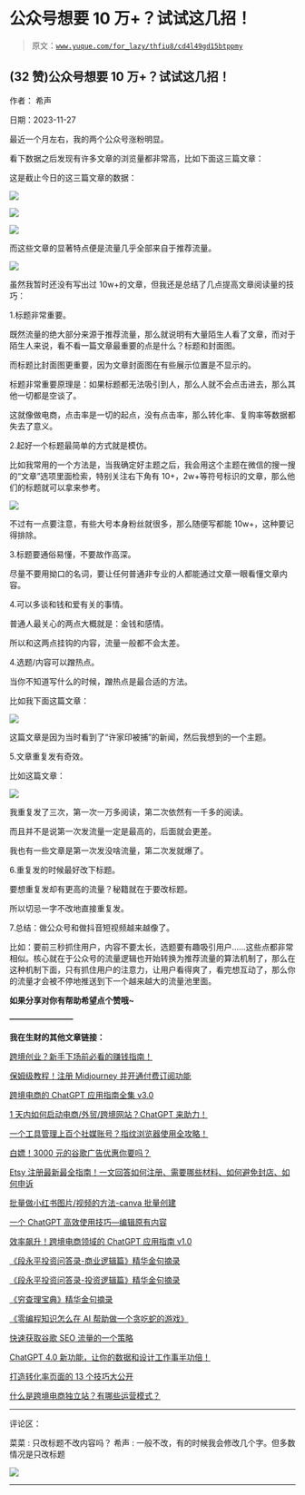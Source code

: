 # 公众号想要 10 万+？试试这几招！

> 原文：[`www.yuque.com/for_lazy/thfiu8/cd4l49gd15btppmy`](https://www.yuque.com/for_lazy/thfiu8/cd4l49gd15btppmy)

## (32 赞)公众号想要 10 万+？试试这几招！

作者： 希声

日期：2023-11-27

最近一个月左右，我的两个公众号涨粉明显。

看下数据之后发现有许多文章的浏览量都非常高，比如下面这三篇文章：

这是截止今日的这三篇文章的数据：

![](img/401e39ea887aeb710eff5e429e99d5d1.png)

![](img/ff6072cbc6f637f0dff966808cd9bb4f.png)

![](img/b784ca09dcec23b9ecc0ff9a19e2e420.png)

而这些文章的显著特点便是流量几乎全部来自于推荐流量。

![](img/5f15164d7a6d6bde4b369dfa2b58236d.png)

虽然我暂时还没有写出过 10w+的文章，但我还是总结了几点提高文章阅读量的技巧：

1.标题非常重要。

既然流量的绝大部分来源于推荐流量，那么就说明有大量陌生人看了文章，而对于陌生人来说，看不看一篇文章最重要的点是什么？标题和封面图。

而标题比封面图更重要，因为文章封面图在有些展示位置是不显示的。

标题非常重要原理是：如果标题都无法吸引到人，那么人就不会点击进去，那么其他一切都是空谈了。

这就像做电商，点击率是一切的起点，没有点击率，那么转化率、复购率等数据都失去了意义。

2.起好一个标题最简单的方式就是模仿。

比如我常用的一个方法是，当我确定好主题之后，我会用这个主题在微信的搜一搜的“文章”选项里面检索，特别关注右下角有 10+，2w+等符号标识的文章，那么他们的标题就可以拿来参考。

![](img/f9db46fb6c6c1cad4dccebcd1dbceece.png)

不过有一点要注意，有些大号本身粉丝就很多，那么随便写都能 10w+，这种要记得排除。

3.标题要通俗易懂，不要故作高深。

尽量不要用拗口的名词，要让任何普通非专业的人都能通过文章一眼看懂文章内容。

4.可以多谈和钱和爱有关的事情。

普通人最关心的两点大概就是：金钱和感情。

所以和这两点挂钩的内容，流量一般都不会太差。

4.选题/内容可以蹭热点。

当你不知道写什么的时候，蹭热点是最合适的方法。

比如我下面这篇文章：

![](img/ff6072cbc6f637f0dff966808cd9bb4f.png)

这篇文章是因为当时看到了“许家印被捕”的新闻，然后我想到的一个主题。

5.文章重复发有奇效。

比如这篇文章：

![](img/cf9f92f02be5fd3ca7cc6901565c8524.png)

我重复发了三次，第一次一万多阅读，第二次依然有一千多的阅读。

而且并不是说第一次发流量一定是最高的，后面就会更差。

我也有一些文章是第一次发没啥流量，第二次发就爆了。

6.重复发的时候最好改下标题。

要想重复发却有更高的流量？秘籍就在于要改标题。

所以切忌一字不改地直接重复发。

7.总结：做公众号和做抖音短视频越来越像了。

比如：要前三秒抓住用户，内容不要太长，选题要有趣吸引用户……这些点都非常相似。核心就在于公众号的流量逻辑也开始转换为推荐流量的算法机制了，那么在这种机制下面，只有抓住用户的注意力，让用户看得爽了，看完想互动了，那么你的流量才会被不停地推送到下一个越来越大的流量池里面。

**如果分享对你有帮助希望点个赞哦~**

**————————**

**我在生财的其他文章链接：**

[跨境创业？新手下场前必看的赚钱指南！](https://articles.zsxq.com/id_n97vrpiahx5w.html)

[保姆级教程！注册 Midjourney 并开通付费订阅功能](https://articles.zsxq.com/id_gnm2x96buu9t.html)

[跨境电商的 ChatGPT 应用指南全集 v3.0](https://articles.zsxq.com/id_eh50cr4chn8a.html)

[1 天内如何启动电商/外贸/跨境网站？ChatGPT 来助力！](https://articles.zsxq.com/id_1azlnfovac6q.html)

[一个工具管理上百个社媒账号？指纹浏览器使用全攻略！](https://articles.zsxq.com/id_u2ub0iv60p1g.html)

[白嫖！3000 元的谷歌广告优惠你要吗？](https://articles.zsxq.com/id_sa1bz4dckqeq.html)

[Etsy 注册最新最全指南！一文回答如何注册、需要哪些材料、如何避免封店、如何申诉](https://articles.zsxq.com/id_590wii7jr4iu.html)

[批量做小红书图片/视频的方法-canva 批量创建](https://articles.zsxq.com/id_pnpv1g2m5fi6.html)

[一个 ChatGPT 高效使用技巧—编辑原有内容](https://articles.zsxq.com/id_5twbrd3idlbw.html)

[效率飙升！跨境电商领域的 ChatGPT 应用指南 v1.0](https://articles.zsxq.com/id_7wu5dtpkh4m4.html)

[《段永平投资问答录-商业逻辑篇》精华金句摘录](https://articles.zsxq.com/id_xrltpwocer4p.html)

[《段永平投资问答录-投资逻辑篇》精华金句摘录](https://articles.zsxq.com/id_2k5d3mdace44.html)

[《穷查理宝典》精华金句摘录](https://articles.zsxq.com/id_er7b3dm8lx7w.html)

[《零编程知识怎么在 AI 帮助做一个贪吃蛇的游戏》](https://articles.zsxq.com/id_nqxxc79whz1t.html)

[快速获取谷歌 SEO 流量的一个策略](https://articles.zsxq.com/id_txli3kufpvig.html)

[ChatGPT 4.0 新功能，让你的数据和设计工作事半功倍！](https://articles.zsxq.com/id_it0blu6we0p4.html)

[打造转化率页面的 13 个技巧大公开](https://articles.zsxq.com/id_ohdbfoxwndkx.html)

[什么是跨境电商独立站？有哪些运营模式？](https://articles.zsxq.com/id_3lz2mf370csx.html)

* * *

评论区：

菜菜 : 只改标题不改内容吗？
希声 : 一般不改，有的时候我会修改几个字。但多数情况是只改标题

![](img/1c37d505930596d12a88ab23e11aa07a.png)

* * *